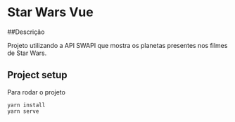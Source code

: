 # Star Wars Vue

##Descrição

Projeto utilizando a API SWAPI que mostra os planetas presentes nos filmes de Star Wars.

## Project setup

Para rodar o projeto

```
yarn install
yarn serve
```
